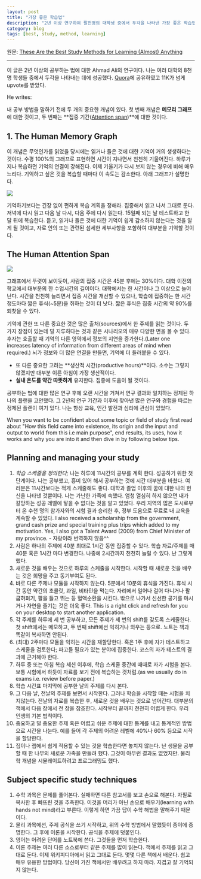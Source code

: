 ```yaml
---
layout: post
title: "가장 좋은 학습법"
description: "2년 이상 연구하여 팔천명의 대학생 중에서 두각을 나타낸 가장 좋은 학습법"
category: blog
tags: [best, study, method, learning]
---
```


원문: [These Are the Best Study Methods for Learning (Almost) Anything](http://alltopstartups.com/2015/02/04/study-methods/)

---

이 글은 2년 이상의 공부하는 법에 대한  Ahmad Ali의 연구이다. 나는 여러 대학의 8천명 학생들 중에서 두각을 나타내는 데에 성공했다. [Quora](http://www.quora.com/What-are-the-best-study-methods-1)에 공유하였고 11K가 넘게 upvote를 받았다.

He writes:

내 공부 방법을 말하기 전에 두 개의 중요한 개념이 있다. 첫 번째 개념은 **메모리 그래프**에 대한 것이고, 두 번째는 **집중 기간([Attention span](https://en.wikipedia.org/wiki/Attention_span))**에 대한 것이다.

## 1. The Human Memory Graph

이 개념은 무엇인가를 읽었을 당시에는 읽거나 들은 것에 대한 기억이 거의 생생하다는 것이다. 수평 100%의 그래프로 표현하면 시간이 지나면서 천천히 기울어진다. 하루가 지나 복습하면 기억의 연결이 강해진다. 이제 기울기가 다시 보지 않는 경우에 비해 매우 느리다. 기억하고 싶은 것을 복습할 때마다 이 속도는 감소한다. 아래 그래프가 설명한다.

![](http://www.wired.com/wp-content/uploads/archive/images/article/magazine/1605/ff_wozniak_graph_f.jpg)

기억하기보다는 긴장 없이 편하게 복습 계획을 정해라. 집중해서 읽고 나서 그대로 둔다. 저녁에 다시 읽고 다음 날 다시, 다음 주에 다시 읽는다. 15일째 되는 날 테스트하고 한 달 뒤에 복습한다. 듣고, 읽거나 들은 것에 대한 기억이 쉽게 감소하지 않는다는 것을 알게 될 것이고, 자료 안의 또는 관련된 섬세한 세부사항을 포함하여 대부분을 기억할 것이다.

## The Human Attention Span

![](http://embed.wistia.com/deliveries/fedcaef310368e33925c2172581447669d7c14e6.jpg)

그래프에서 뚜렷이 보이듯이, 사람의 집중 시간은 45분 후에는 30%이다. 대학 이전의 학교에서 대부분의 한 수업시간의 길이이다. 대학에서는 한 시간이나 그 이상으로 늘어난다. 시간을 천천히 늘리면서 집중 시간을 개선할 수 있으나, 학습에 집중하는 한 시간 정도마다 짧은 휴식(~5분)을 취하는 것이 더 낫다. 짧은 휴식은 집중 시간의 약 90%를 되찾을 수 있다.

기억에 관한 또 다른 중요한 것은 많은 출처(sources)에서 한 주제를 읽는 것이다. 두 가지 장점이 있는데 덜 지루하다는 것과 같은 시나리오의 매우 다양한 면을 볼 수 있다. 후자는 호출할 때 기억의 다른 영역에서 정보의 지연을 증가한다.(Later one increases latency of information from different areas of mind when required.) 뇌가 정보와 더 많은 연결을 만들면, 기억에 더 들러붙을 수 있다.

* 또 다른 중요한 고려는 **생산적 시간(productive hours)**이다. 소수는 그렇지 않겠지만 대부분 이른 아침이 가장 생산적이다.
* **실내 온도를 약간 따뜻하게** 유지한다. 집중에 도움이 될 것이다.

공부하는 법에 대한 많은 연구 후에 오랜 시간을 거쳐서 연구 결과와 일치하는 정제된 하나의 플랜을 고안했다. 그 2년의 연구 기간과 이후에 찾아낸 많은 연구와 경험을 따르는 정제된 플랜이 여기 있다. 나는 항상 교육, 인간 발전과 심리에 관심이 있었다.

When you want to be confident about some topic or field of study first read about "How this field came into existence, its origin and the input and output to world from this i.e main purpose", end results, its uses, how it works and why you are into it and then dive in by following below tips.

## Planning and managing your study

1. *학습 스케줄을 정의한다;* 나는 하루에 11시간의 공부를 계획 한다. 성공하기 위한 첫 단계이다. 나는 공부했고, 흥미 있어 해서 공부하는 것에 시간 대부분을 바쳤다. 여러분은 11시간보다는 적게 스케줄해도 좋다. 대학과 졸업 이후의 꿈에 대한 나의 헌신을 나타낸 것뿐이다. 나는 가난한 가족에 속했다. 엄청 열심히 하지 않으면 내가 갈망하는 성공 레벨에 닿을 수 없다는 것을 알고 있었다. 우리 지역의 많은 도시로부터 온 수천 명의 참가자와의 시험 결과 승리한 후, 정부 도움으로 무료로 내 교육을 계속할 수 있었다. I also received a scholarship from the government, grand cash prize and special training plus trips which added to my motivation. Yes, I also got a Talent Award (2009) from Chief Minister of my province. - 자랑이라 번역하지 않음^^
2. 사람은 하나의 주제에 40분 최대로 1시간 동안 집중할 수 있다. 학습 자료/주제를 매 40분 혹은 1시간 마다 변경한다. 나중에 2시간까지 천천히 늘릴 수 있다. 난 그렇게 했다.
3. 새로운 것을 배우는 것으로 하루의 스케줄을 시작한다. 시작할 때 새로운 것을 배우는 것은 희망을 주고 동기부여도 된다.
4. 바로 다른 주제나 모듈을 시작하지 않는다. 5분에서 10분의 휴식을 가진다. 휴식 시간 동안 약간의 초콜릿, 과일, 비타민을 먹는다. 자리에서 일어나 걸어 다니거나 팔굽혀펴기, 팔을 들고 뛰는 등 혈액순환을 시킨다. 밖으로 나가서 신선한 공기를 마시거나 자연을 즐기는 것은 더욱 좋다. This is a right click and refresh for you on your desktop to start another application.
5. 각 주제를 하루에 세 번 공부하고, 모든 주제가 세 번의 shift를 갖도록 스케줄한다. 첫 shift에서는 메모하고, 두 번째 shift에선 익히거나 외우는 등으로. 노트는 책과 똑같이 복사하면 안된다.
6. (최대) 2주마다 모듈을 익히는 시간을 재할당한다. 혹은 1주 후에 자가 테스트하고 스케줄을 검토한다; 파고들 필요가 있는 분야에 집중한다. 코스의 자가 테스트의 결과에 근거해야 한다.
7. 하루 중 또는 아침 복습 세션 이후에, 학습 스케줄 중간에 때때로 자가 시험을 본다. 보통 시험에서 하듯이 자료를 보기 전에 복습하는 것처럼.(as we usually do in exams i.e. review before paper.)
8. 학습 시간표 마지막에 공부한 날의 주제를 다시 본다.
9. 그 다음 날, 전날의 주제를 보면서 시작한다. 그러나 학습을 시작할 때는 시험을 치지않는다. 전날의 자료를 복습한 후, 새로운 것을 배우는 것으로 넘어간다. 대부분의 책에서 다음 장에서 전 장을 참조한다. 시작부터 끝까지 천천히 어렵게 한다. 우리 인생의 기본 법칙이다.
10. 중요하고 덜 중요한 주제 혹은 어렵고 쉬운 주제에 대한 통계를 내고 통계적인 방법으로 시간을 나눈다. 예를 들어 각 주제의 어려운 레벨에 40%나 60% 등으로 시작을 할당한다.
11. 집이나 랩에서 쉽게 적용할 수 있는 것을 학습한다면 놓치지 않는다. 난 생물을 공부할 때 한 나무의 새로운 가족을 만들려 했다. 그것이 아무런 결과도 없었지만. 물리학 개념을 시뮬레이트하려고 프로그래밍도 했다.

## Subject specific study techniques

1. 수학 과목은 문제를 풀어본다. 실패하면 다른 참고서를 보고 손으로 해본다. 자필로 복사한 후 빠뜨린 것을 추측한다. 이것을 머리가 아닌 손으로 배우기(learning with hands not mind)라고 부른다. 이렇게 하면 가끔 답이 수학 해법을 말해주기 때문이다.
2. 물리 과목에선, 주제 공식을 쓰기 시작하고, 위의 수학 방법에서 말했듯이 종이에 증명한다. 그 후에 이론을 시작한다. 공식을 주제에 덧붙인다.
3. 영어는 어려운 단어를 노트북에 쓴다. 그것들을 먼저 학습한다.
4. 이론 주제는 여러 다른 소스로부터 같은 주제를 많이 읽는다. 책에서 주제를 읽고 그대로 둔다. 이제 위키피디아에서 읽고 그대로 둔다. 몇몇 다른 책에서 배운다. 쉽고 매우 유용한 방법이다. 당신이 가진 책에서만 배우려고 하지 마라. 지겹고 잘 기억되지 않는다.
























